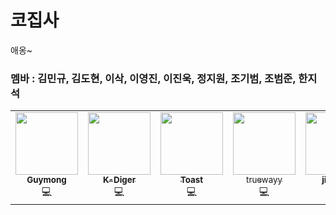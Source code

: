 # 코집사

애옹~

### 멤바 : 김민규, 김도현, 이삭, 이영진, 이진욱, 정지원, 조기범, 조범준, 한지석
<table>
    <td align="center"><a href="https://github.com/Gyumong"><img src="https://avatars.githubusercontent.com/u/60845910?v=4" width="100px;" alt=""/><br /><sub><b>Guymong</b></sub></a><br />💻</a></td>
    <td align="center"><a href="https://github.com/K-Diger"><img src="https://avatars.githubusercontent.com/u/60564431?v=4" width="100px;" alt=""/><br /><sub><b>K-Diger</b></sub></a><br />💻</a></td>
    <td align="center"><a href="https://github.com/lsakee"><img src="https://avatars.githubusercontent.com/u/93514333?v=4" width="100px;" alt=""/><br /><sub><b>Toast</b></sub></a><br />💻</a></td>
    <td align="center"><a href="https://github.com/truewayy"><img src="https://avatars.githubusercontent.com/u/83450991?v=4" width="100px;" alt=""/><br /><sub>truewayy<b></b></sub></a><br />💻</a></td>
    <td align="center"><a href="https://github.com/jinukeu"><img src="https://avatars.githubusercontent.com/u/81678959?v=4" width="100px;" alt=""/><br /><sub><b>jinukeu</b></sub></a><br />💻</a></td>
    <td align="center"><a href="https://github.com/JIWEON-JEONG"><img src="https://avatars.githubusercontent.com/u/80501465?v=4" width="100px;" alt=""/><br /><sub><b>Richard</b></sub></a><br />💻</a></td>
    <td align="center"><a href="https://github.com/BeamjunCho9"><img src="https://avatars.githubusercontent.com/u/107917980?v=4" width="100px;" alt=""/><br /><sub><b>alpaca</b></sub></a><br />💻</a></td>
    <td align="center"><a href="https://github.com/eun-hak"><img src="https://avatars.githubusercontent.com/u/95483959?v=4" width="100px;" alt=""/><br /><sub><b>eun-hak</b></sub></a><br />💻</a></td>
    <td align="center"><a href="https://github.com/sozohoy"><img src="https://github.com/CodingCatCrew/.github/assets/60564431/f4572740-a8a7-4d49-8598-03539793544d" width="100px;" alt=""/><br /><sub><b>PIG</b></sub></a><br />💻</a></td>

  </tr>
</table>
